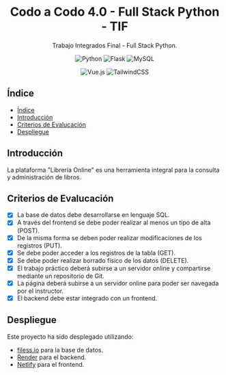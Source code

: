<div align="center">

# Codo a Codo 4.0 - Full Stack Python - TIF 

Trabajo Integrados Final - Full Stack Python.

![Python](https://img.shields.io/badge/python-3670A0?style=for-the-badge&logo=python&logoColor=ffdd54)
![Flask](https://img.shields.io/badge/flask-%23000.svg?style=for-the-badge&logo=flask&logoColor=white)
![MySQL](https://img.shields.io/badge/mysql-4479A1.svg?style=for-the-badge&logo=mysql&logoColor=white)

![Vue.js](https://img.shields.io/badge/vuejs-%2335495e.svg?style=for-the-badge&logo=vuedotjs&logoColor=%234FC08D)
![TailwindCSS](https://img.shields.io/badge/tailwindcss-%2338B2AC.svg?style=for-the-badge&logo=tailwind-css&logoColor=white)

</div>

## Índice

- [Índice](#índice)
- [Introducción](#introducción)
- [Criterios de Evalucación](#criterios-de-evalucación)
- [Despliegue](#despliegue)

## Introducción

La plataforma "Librería Online" es una herramienta integral para la consulta y administración de libros.

## Criterios de Evalucación

- [X] La base de datos debe desarrollarse en lenguaje SQL.
- [X] A través del frontend se debe poder realizar al menos un tipo de alta (POST).
- [X] De la misma forma se deben poder realizar modificaciones de los registros (PUT).
- [X] Se debe poder acceder a los registros de la tabla (GET).
- [X] Se debe poder realizar borrado físico de los datos (DELETE).
- [X] El trabajo práctico deberá subirse a un servidor online y compartirse mediante un repositorio de Git.
- [X] La página deberá subirse a un servidor online para poder ser navegada por el instructor.
- [X] El backend debe estar integrado con un frontend.

## Despliegue

Este proyecto ha sido desplegado utilizando:

  - [filess.io](https://filess.io/) para la base de datos.
  - [Render](https://render.com/) para el backend.
  - [Netlify](https://www.netlify.com/) para el frontend.
